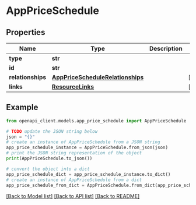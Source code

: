 # AppPriceSchedule


## Properties

Name | Type | Description | Notes
------------ | ------------- | ------------- | -------------
**type** | **str** |  | 
**id** | **str** |  | 
**relationships** | [**AppPriceScheduleRelationships**](AppPriceScheduleRelationships.md) |  | [optional] 
**links** | [**ResourceLinks**](ResourceLinks.md) |  | [optional] 

## Example

```python
from openapi_client.models.app_price_schedule import AppPriceSchedule

# TODO update the JSON string below
json = "{}"
# create an instance of AppPriceSchedule from a JSON string
app_price_schedule_instance = AppPriceSchedule.from_json(json)
# print the JSON string representation of the object
print(AppPriceSchedule.to_json())

# convert the object into a dict
app_price_schedule_dict = app_price_schedule_instance.to_dict()
# create an instance of AppPriceSchedule from a dict
app_price_schedule_from_dict = AppPriceSchedule.from_dict(app_price_schedule_dict)
```
[[Back to Model list]](../README.md#documentation-for-models) [[Back to API list]](../README.md#documentation-for-api-endpoints) [[Back to README]](../README.md)


